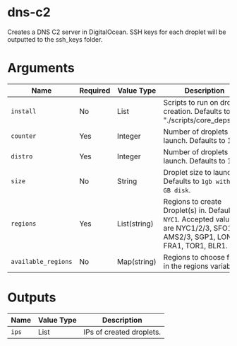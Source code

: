 # dns-c2

Creates a DNS C2 server in DigitalOcean. SSH keys for each droplet will be outputted to the ssh_keys folder.

# Arguments

| Name                      | Required | Value Type   | Description
|---------------------------| -------- | ------------ | -----------
|`install`                  | No       | List         | Scripts to run on droplet creation. Defaults to "./scripts/core_deps.sh".
|`counter`                  | Yes      | Integer      | Number of droplets to launch. Defaults to 1.
|`distro`                   | Yes      | Integer      | Number of droplets to launch. Defaults to 1.
|`size`                     | No       | String       | Droplet size to launch. Defaults to `1gb with 25 GB disk`.
|`regions`                  | Yes      | List(string) | Regions to create Droplet(s) in. Defaults to `NYC1`. Accepted values are NYC1/2/3, SFO1/2, AMS2/3, SGP1, LON1, FRA1, TOR1, BLR1.
|`available_regions`        | No       | Map(string)  | Regions to choose from in the regions variable

# Outputs

| Name                      | Value Type | Description
|---------------------------| ---------- | -----------
|`ips`                      | List       | IPs of created droplets.